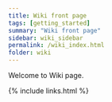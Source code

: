 ```yaml
---
title: Wiki front page
tags: [getting_started]
summary: "Wiki front page"
sidebar: wiki_sidebar
permalink: /wiki_index.html
folder: wiki
---
```


Welcome to Wiki page.

{% include links.html %}
